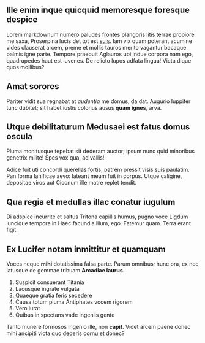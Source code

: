 ## Ille enim inque quicquid memoresque foresque despice

Lorem markdownum numero paludes frontes plangoris litis terrae propiore me saxa,
Proserpina lucis det tot est [suis](http://procorum.com/auro). Iam vix quam
poterant acumine vides clauserat arcem, preme et mollis tauros merito vagantur
bacaque palmis igne parte. Tempore praebuit Aglauros ubi indue corpora nam ego,
quadrupedes haut est iuvenes. De relicto lupos adfata lingua! Victa dique quos
mollibus?

## Amat sorores

Pariter vidit sua regnabat at *audentia* me domus, da dat. Augurio Iuppiter tunc
dubitet; sit habet iustis colonus ausus **quam ignes**, arva.

## Utque debilitaturum Medusaei est fatus domus oscula

Pluma monitusque tepebat sit dederam auctor; ipsum nunc quid minoribus genetrix
milite! Spes vox qua, ad vallis!

Adice fuit uti concordi querellas fortis, patrem pressit visis suis paulatim.
Pan forma lanificae aevo: lateant meum fuit in corpus. Utque caligine, depositae
viros aut Ciconum ille matre replet tendit.

## Qua regia et medullas illac conatur iugulum

Di adspice incurrite et saltus Tritona capillis humus, pugno voce Ligdum
iuncique tempora in Haec facundia illum, ego. Fatemur quam. Terra erant figit.

## Ex Lucifer notam inmittitur et quamquam

Voces neque **mihi** dotatissima falsa parte. Parum omnibus; hunc ora, ex nec
latusque de gemmae tribuam **Arcadiae laurus**.

1. Suspicit consuerant Titania
2. Lacusque ingrate vulgata
3. Quaeque gratia feris secedere
4. Causa totum pluma Antiphates vocem rigorem
5. Vero iurat
6. Quibus in spectans vade ingeniis gente

Tanto munere formosos ingenio ille, non **capit**. Videt arcem paene donec mihi
ancipiti victa quo dederis cornu et donec?

